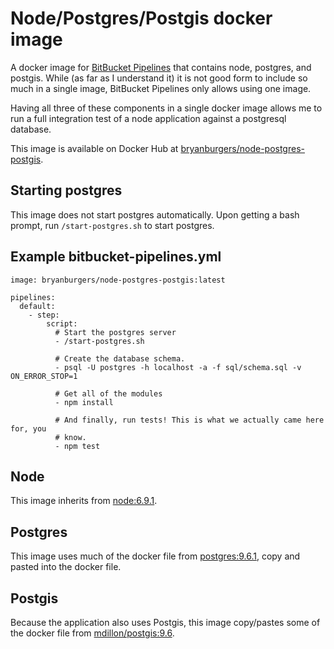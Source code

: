 # Node/Postgres/Postgis docker image

A docker image for [BitBucket Pipelines][pipelines] that contains node,
postgres, and postgis. While (as far as I understand it) it is not good form to
include so much in a single image, BitBucket Pipelines only allows using one
image.

Having all three of these components in a single docker image allows me to run a
full integration test of a node application against a postgresql database.

This image is available on Docker Hub at
[bryanburgers/node-postgres-postgis][dh].


## Starting postgres

This image does not start postgres automatically. Upon getting a bash prompt,
run `/start-postgres.sh` to start postgres.


## Example bitbucket-pipelines.yml

```
image: bryanburgers/node-postgres-postgis:latest

pipelines:
  default:
    - step:
        script:
          # Start the postgres server
          - /start-postgres.sh

          # Create the database schema.
          - psql -U postgres -h localhost -a -f sql/schema.sql -v ON_ERROR_STOP=1

          # Get all of the modules
          - npm install

          # And finally, run tests! This is what we actually came here for, you
          # know.
          - npm test
```


## Node

This image inherits from [node:6.9.1][node].


## Postgres

This image uses much of the docker file from [postgres:9.6.1][postgres], copy
and pasted into the docker file.


## Postgis

Because the application also uses Postgis, this image copy/pastes some of the
docker file from [mdillon/postgis:9.6][postgis].


[dh]: https://hub.docker.com/r/bryanburgers/node-postgres-postgis/
[pipelines]: https://confluence.atlassian.com/bitbucket/configure-bitbucket-pipelines-yml-792298910.html
[node]: https://hub.docker.com/_/node/
[postgres]: https://github.com/docker-library/postgres/blob/03f4064a045114f56fa445eb602339faaf79eeec/9.6/Dockerfile
[postgis]: https://github.com/appropriate/docker-postgis/blob/c61373c6e1bc173318c02a8ccf62b9c4a2c221b6/9.6-2.3/Dockerfile
